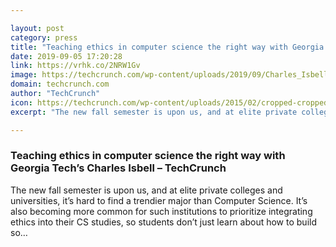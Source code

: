 ```yaml
---

layout: post
category: press
title: "Teaching ethics in computer science the right way with Georgia Tech’s Charles Isbell"
date: 2019-09-05 17:20:28
link: https://vrhk.co/2NRW1Gv
image: https://techcrunch.com/wp-content/uploads/2019/09/Charles_Isbell_Jr_MG_2061.jpg?w=600
domain: techcrunch.com
author: "TechCrunch"
icon: https://techcrunch.com/wp-content/uploads/2015/02/cropped-cropped-favicon-gradient.png?w=180
excerpt: "The new fall semester is upon us, and at elite private colleges and universities, it’s hard to find a trendier major than Computer Science. It’s also becoming more common for such institutions to prioritize integrating ethics into their CS studies, so students don’t just learn about how to build so…"

---
```


### Teaching ethics in computer science the right way with Georgia Tech’s Charles Isbell – TechCrunch

The new fall semester is upon us, and at elite private colleges and universities, it’s hard to find a trendier major than Computer Science. It’s also becoming more common for such institutions to prioritize integrating ethics into their CS studies, so students don’t just learn about how to build so…